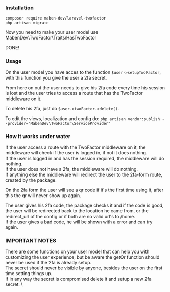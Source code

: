 ### Installation
`composer require maben-dev/laravel-twofactor` \
`php artisan migrate`

Now you need to make your user model use MabenDev\TwoFactor\Traits\HasTwoFactor
 
DONE!

### Usage
On the user model you have acces to the function `$user->setupTwoFactor`, with this function you give the user a 2fa secret.

From here on out the user needs to give his 2fa code every time his session is lost and the user tries to access a route that has the TwoFactor middleware on it.

To delete his 2fa, just do `$user->twoFactor->delete()`.

To edit the views, localization and config do: `php artisan vendor:publish --provider="MabenDev\TwoFactor\ServiceProvider"`

### How it works under water
If the user access a route with the TwoFactor middleware on it, the middleware will check if the user is logged in, if not it does nothing. \
If the user is logged in and has the session required, the middleware will do nothing. \
If the user does not have a 2fa, the middleware will do nothing. \
If anything else the middleware will redirect the user to the 2fa-form route, created by the package.

On the 2fa form the user will see a qr code if it's the first time using it, after this the qr will never show up again.

The user gives his 2fa code, the package checks it and if the code is good, the user will be redirected back to the location he came from, or the redirect_url of the config or if both are no valid url's to /home. \
If the user gives a bad code, he will be shown with a error and can try again.

### IMPORTANT NOTES
There are some functions on your user model that can help you with customizing the user experience, but be aware the getQr function should never be used if the 2fa is already setup. \
The secret should never be visible by anyone, besides the user on the first time setting things up. \
If in any way the secret is compromised delete it and setup a new 2fa secret. \
